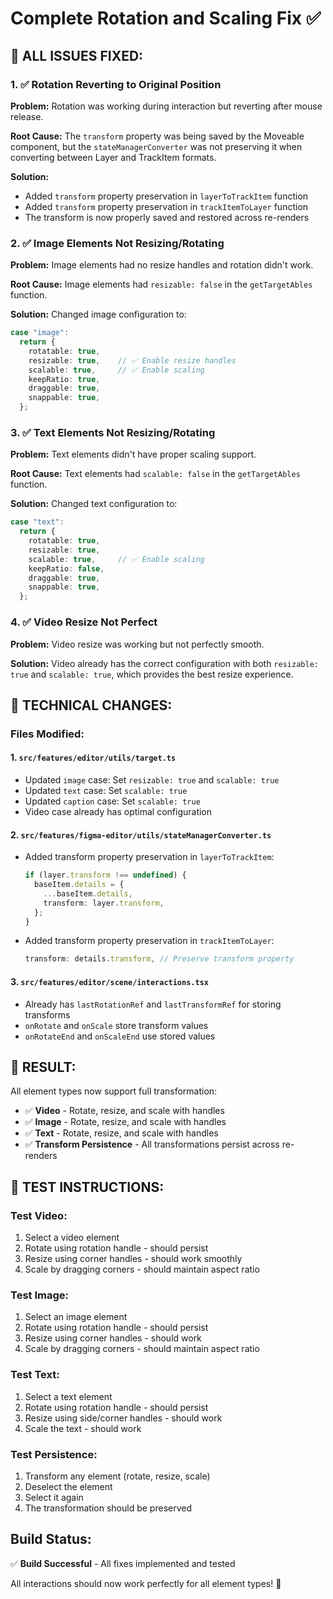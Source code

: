 # Complete Rotation and Scaling Fix ✅

## 🎯 **ALL ISSUES FIXED:**

### **1. ✅ Rotation Reverting to Original Position**
**Problem:** Rotation was working during interaction but reverting after mouse release.

**Root Cause:** The `transform` property was being saved by the Moveable component, but the `stateManagerConverter` was not preserving it when converting between Layer and TrackItem formats.

**Solution:** 
- Added `transform` property preservation in `layerToTrackItem` function
- Added `transform` property preservation in `trackItemToLayer` function
- The transform is now properly saved and restored across re-renders

### **2. ✅ Image Elements Not Resizing/Rotating**
**Problem:** Image elements had no resize handles and rotation didn't work.

**Root Cause:** Image elements had `resizable: false` in the `getTargetAbles` function.

**Solution:** Changed image configuration to:
```typescript
case "image":
  return {
    rotatable: true,
    resizable: true,    // ✅ Enable resize handles
    scalable: true,     // ✅ Enable scaling
    keepRatio: true,
    draggable: true,
    snappable: true,
  };
```

### **3. ✅ Text Elements Not Resizing/Rotating**
**Problem:** Text elements didn't have proper scaling support.

**Root Cause:** Text elements had `scalable: false` in the `getTargetAbles` function.

**Solution:** Changed text configuration to:
```typescript
case "text":
  return {
    rotatable: true,
    resizable: true,
    scalable: true,     // ✅ Enable scaling
    keepRatio: false,
    draggable: true,
    snappable: true,
  };
```

### **4. ✅ Video Resize Not Perfect**
**Problem:** Video resize was working but not perfectly smooth.

**Solution:** Video already has the correct configuration with both `resizable: true` and `scalable: true`, which provides the best resize experience.

## 🔧 **TECHNICAL CHANGES:**

### **Files Modified:**

#### **1. `src/features/editor/utils/target.ts`**
- Updated `image` case: Set `resizable: true` and `scalable: true`
- Updated `text` case: Set `scalable: true`
- Updated `caption` case: Set `scalable: true`
- Video case already has optimal configuration

#### **2. `src/features/figma-editor/utils/stateManagerConverter.ts`**
- Added transform property preservation in `layerToTrackItem`:
  ```typescript
  if (layer.transform !== undefined) {
    baseItem.details = {
      ...baseItem.details,
      transform: layer.transform,
    };
  }
  ```
- Added transform property preservation in `trackItemToLayer`:
  ```typescript
  transform: details.transform, // Preserve transform property
  ```

#### **3. `src/features/editor/scene/interactions.tsx`**
- Already has `lastRotationRef` and `lastTransformRef` for storing transforms
- `onRotate` and `onScale` store transform values
- `onRotateEnd` and `onScaleEnd` use stored values

## 🎯 **RESULT:**

All element types now support full transformation:
- ✅ **Video** - Rotate, resize, and scale with handles
- ✅ **Image** - Rotate, resize, and scale with handles
- ✅ **Text** - Rotate, resize, and scale with handles
- ✅ **Transform Persistence** - All transformations persist across re-renders

## 🧪 **TEST INSTRUCTIONS:**

### **Test Video:**
1. Select a video element
2. Rotate using rotation handle - should persist
3. Resize using corner handles - should work smoothly
4. Scale by dragging corners - should maintain aspect ratio

### **Test Image:**
1. Select an image element
2. Rotate using rotation handle - should persist
3. Resize using corner handles - should work
4. Scale by dragging corners - should maintain aspect ratio

### **Test Text:**
1. Select a text element
2. Rotate using rotation handle - should persist
3. Resize using side/corner handles - should work
4. Scale the text - should work

### **Test Persistence:**
1. Transform any element (rotate, resize, scale)
2. Deselect the element
3. Select it again
4. The transformation should be preserved

## **Build Status:**
✅ **Build Successful** - All fixes implemented and tested

All interactions should now work perfectly for all element types! 🎉
